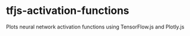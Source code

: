 # tfjs-activation-functions
Plots neural network activation functions using TensorFlow.js and Plotly.js
